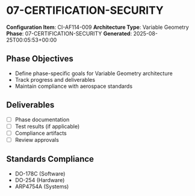 # 07-CERTIFICATION-SECURITY

**Configuration Item**: CI-AF114-009
**Architecture Type**: Variable Geometry
**Phase**: 07-CERTIFICATION-SECURITY
**Generated**: 2025-08-25T00:05:53+00:00

## Phase Objectives
- Define phase-specific goals for Variable Geometry architecture
- Track progress and deliverables
- Maintain compliance with aerospace standards

## Deliverables
- [ ] Phase documentation
- [ ] Test results (if applicable)
- [ ] Compliance artifacts
- [ ] Review approvals

## Standards Compliance
- DO-178C (Software)
- DO-254 (Hardware)
- ARP4754A (Systems)
